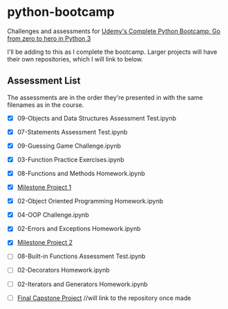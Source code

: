 # python-bootcamp
Challenges and assessments for [Udemy's Complete Python Bootcamp: Go from zero to hero in Python 3](https://www.udemy.com/complete-python-bootcamp/)

I'll be adding to this as I complete the bootcamp. Larger projects will have their own repositories, which I will link to below.

## Assessment List
The assessments are in the order they're presented in with the same filenames as in the course.

- [x] 09-Objects and Data Structures Assessment Test.ipynb

- [x] 07-Statements Assessment Test.ipynb

- [x] 09-Guessing Game Challenge.ipynb

- [x] 03-Function Practice Exercises.ipynb

- [x] 08-Functions and Methods Homework.ipynb

- [x] [Milestone Project 1](https://github.com/kjschmidt913/milestone-one)

- [x] 02-Object Oriented Programming Homework.ipynb

- [x] 04-OOP Challenge.ipynb

- [x] 02-Errors and Exceptions Homework.ipynb

- [x] [Milestone Project 2](https://github.com/kjschmidt913/milestone-two)

- [ ] 08-Built-in Functions Assessment Test.ipynb

- [ ] 02-Decorators Homework.ipynb

- [ ] 02-Iterators and Generators Homework.ipynb

- [ ] [Final Capstone Project](https://github.com/kjschmidt913/python-bootcamp) //will link to the repository once made  

